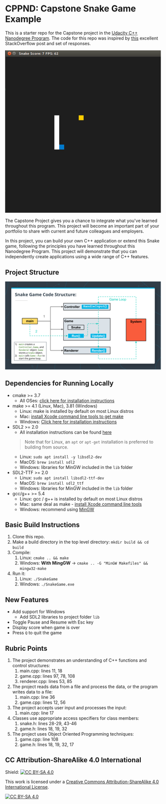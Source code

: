 # CPPND: Capstone Snake Game Example

This is a starter repo for the Capstone project in the [Udacity C++ Nanodegree Program](https://www.udacity.com/course/c-plus-plus-nanodegree--nd213). The code for this repo was inspired by [this](https://codereview.stackexchange.com/questions/212296/snake-game-in-c-with-sdl) excellent StackOverflow post and set of responses.

<img src="snake_game.gif"/>

The Capstone Project gives you a chance to integrate what you've learned throughout this program. This project will become an important part of your portfolio to share with current and future colleagues and employers.

In this project, you can build your own C++ application or extend this Snake game, following the principles you have learned throughout this Nanodegree Program. This project will demonstrate that you can independently create applications using a wide range of C++ features.

## Project Structure

<img src="docs/structure.png"/>

## Dependencies for Running Locally

* cmake >= 3.7
  * All OSes: [click here for installation instructions](https://cmake.org/install/)
* make >= 4.1 (Linux, Mac), 3.81 (Windows)
  * Linux: make is installed by default on most Linux distros
  * Mac: [install Xcode command line tools to get make](https://developer.apple.com/xcode/features/)
  * Windows: [Click here for installation instructions](http://gnuwin32.sourceforge.net/packages/make.htm)
* SDL2 >= 2.0
  * All installation instructions can be found [here](https://wiki.libsdl.org/Installation)
  >Note that for Linux, an `apt` or `apt-get` installation is preferred to building from source.
  * Linux: `sudo apt install -y libsdl2-dev`
  * MacOS: `brew install sdl2`
  * Windows: libraries for MinGW included in the `lib` folder
* SDL2-TTF >= 2.0
  * Linux: `sudo apt install libsdl2-ttf-dev`
  * MacOS: `brew install sdl2_ttf`
  * Windows: libraries for MinGW included in the `lib` folder
* gcc/g++ >= 5.4
  * Linux: gcc / g++ is installed by default on most Linux distros
  * Mac: same deal as make - [install Xcode command line tools](https://developer.apple.com/xcode/features/)
  * Windows: recommend using [MinGW](http://www.mingw.org/)

## Basic Build Instructions

1. Clone this repo.
2. Make a build directory in the top level directory: `mkdir build && cd build`
3. Compile:
   1. Linux: `cmake .. && make`
   2. Windows: **With MingGW** -> `cmake .. -G "MinGW Makefiles" && mingw32-make`
4. Run it:
   1. Linux: `./SnakeGame`
   2. Windows: `./SnakeGame.exe`

## New Features

* Add support for Windows
  * Add SDL2 libraries to project folder `lib`
* Toggle Pause and Resume with Esc key
* Display score when game is over
* Press `Q` to quit the game

## Rubric Points

1. The project demonstrates an understanding of C++ functions and control structures:
   1. main.cpp: lines 11, 18
   2. game.cpp: lines 97, 78, 108
   3. renderer.cpp: lines 53, 85
2. The project reads data from a file and process the data, or the program writes data to a file:
   1. main.cpp: line 36
   2. game.cpp: lines 12, 56
3. The project accepts user input and processes the input:
   1. main.cpp: line 17
4. Classes use appropriate access specifiers for class members:
   1. snake.h: lines 28-29, 43-46
   2. game.h: lines 18, 19, 32
5. The project uses Object Oriented Programming techniques:
   1. game.cpp: line 108
   2. game.h: lines 18, 19, 32, 17

## CC Attribution-ShareAlike 4.0 International


Shield: [![CC BY-SA 4.0][cc-by-sa-shield]][cc-by-sa]

This work is licensed under a
[Creative Commons Attribution-ShareAlike 4.0 International License][cc-by-sa].

[![CC BY-SA 4.0][cc-by-sa-image]][cc-by-sa]

[cc-by-sa]: http://creativecommons.org/licenses/by-sa/4.0/
[cc-by-sa-image]: https://licensebuttons.net/l/by-sa/4.0/88x31.png
[cc-by-sa-shield]: https://img.shields.io/badge/License-CC%20BY--SA%204.0-lightgrey.svg
